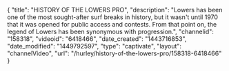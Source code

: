 {
    "title": "HISTORY OF THE LOWERS PRO",
    "description": "Lowers has been one of the most sought-after surf breaks in history, but it wasn't until 1970 that it was opened for public access and contests. From that point on, the legend of Lowers has been synonymous with progression.",
    "channelid": "158318",
    "videoid": "6418466",
    "date_created": "1443716853",
    "date_modified": "1449792597",
    "type": "captivate",
    "layout": "channelVideo",
    "url": "\/hurley\/history-of-the-lowers-pro\/158318-6418466"
}